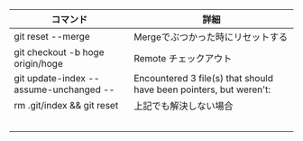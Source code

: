 |  コマンド  |  詳細  |
| ---- | ---- |
| git reset --merge | Mergeでぶつかった時にリセットする |
| git checkout -b hoge origin/hoge | Remote チェックアウト |
| git update-index --assume-unchanged -- | Encountered 3 file(s) that should have been pointers, but weren't: |
| rm .git/index && git reset | 上記でも解決しない場合 |
|  |  |
|  |  |
|  |  |
|  |  |
|  |  |